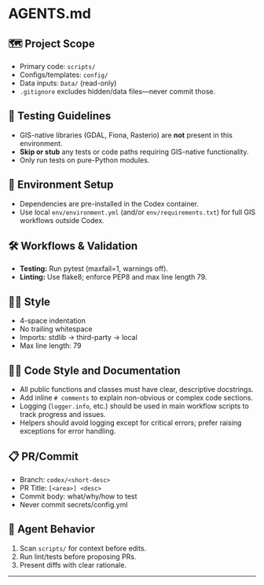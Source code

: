 # AGENTS.md

## 🗺️ Project Scope

* Primary code: `scripts/`
* Configs/templates: `config/`
* Data inputs: `Data/` (read-only)
* `.gitignore` excludes hidden/data files—never commit those.

## 🧪 Testing Guidelines

* GIS-native libraries (GDAL, Fiona, Rasterio) are **not** present in this environment.
* **Skip or stub** any tests or code paths requiring GIS-native functionality.
* Only run tests on pure-Python modules.

## 🚀 Environment Setup

* Dependencies are pre-installed in the Codex container.
* Use local `env/environment.yml` (and/or `env/requirements.txt`) for full GIS workflows outside Codex.

## 🛠️ Workflows & Validation

* **Testing:** Run pytest (maxfail=1, warnings off).
* **Linting:** Use flake8; enforce PEP8 and max line length 79.

## 🧑‍💻 Style

* 4-space indentation
* No trailing whitespace
* Imports: stdlib → third-party → local
* Max line length: 79

## 🧑‍💻 Code Style and Documentation

- All public functions and classes must have clear, descriptive docstrings.
- Add inline `# comments` to explain non-obvious or complex code sections.
- Logging (`logger.info`, etc.) should be used in main workflow scripts to track progress and issues.
- Helpers should avoid logging except for critical errors; prefer raising exceptions for error handling.

## 📋 PR/Commit

* Branch: `codex/<short-desc>`
* PR Title: `[<area>] <desc>`
* Commit body: what/why/how to test
* Never commit secrets/config.yml

## 🤖 Agent Behavior

1. Scan `scripts/` for context before edits.
2. Run lint/tests before proposing PRs.
3. Present diffs with clear rationale.

---

